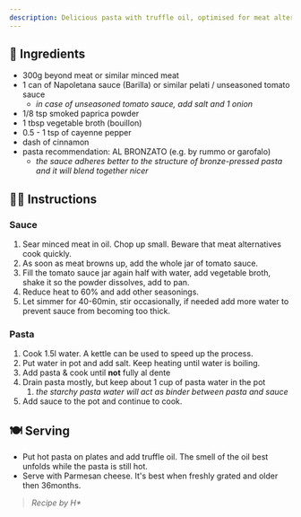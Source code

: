 ```yaml
---
description: Delicious pasta with truffle oil, optimised for meat alternatives
---
```

## 🥫 Ingredients

* 300g beyond meat or similar minced meat
* 1 can of Napoletana sauce (Barilla) or similar pelati / unseasoned tomato sauce
  * _in case of unseasoned tomato sauce, add salt and 1 onion_
* 1/8 tsp smoked paprica powder
* 1 tbsp vegetable broth (bouillon)
* 0.5 - 1 tsp of cayenne pepper
* dash of cinnamon
* pasta recommendation: AL BRONZATO (e.g. by rummo or garofalo)
  * _the sauce adheres better to the structure of bronze-pressed pasta and it will blend together nicer_

## 👨‍🍳 Instructions

### Sauce

1. Sear minced meat in oil. Chop up small. Beware that meat alternatives cook quickly.
2. As soon as meat browns up, add the whole jar of tomato sauce.
3. Fill the tomato sauce jar again half with water, add vegetable broth, shake it so the powder dissolves, add to pan.
4. Reduce heat to 60% and add other seasonings.
5. Let simmer for 40-60min, stir occasionally, if needed add more water to prevent sauce from becoming too thick.

### Pasta

1. Cook 1.5l water. A kettle can be used to speed up the process.
2. Put water in pot and add salt. Keep heating until water is boiling.
3. Add pasta & cook until **not** fully al dente
4. Drain pasta mostly, but keep about 1 cup of pasta water in the pot
   1. _the starchy pasta water will act as binder between pasta and sauce_
5. Add sauce to the pot and continue to cook.

## 🍽️ Serving

* Put hot pasta on plates and add truffle oil. The smell of the oil best unfolds while the pasta is still hot.
* Serve with Parmesan cheese. It's best when freshly grated and older then 36months.



> _Recipe by H\*_
